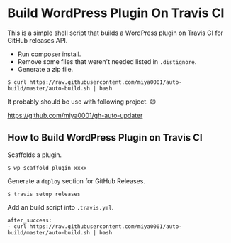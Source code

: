 # Build WordPress Plugin On Travis CI

This is a simple shell script that builds a WordPress plugin on Travis CI for GitHub releases API.

* Run composer install.
* Remove some files that weren't needed listed in `.distignore`.
* Generate a zip file.

```
$ curl https://raw.githubusercontent.com/miya0001/auto-build/master/auto-build.sh | bash
```

It probably should be use with following project. :smile:

https://github.com/miya0001/gh-auto-updater

## How to Build WordPress Plugin on Travis CI

Scaffolds a plugin.

```
$ wp scaffold plugin xxxx
```

Generate a `deploy` section for GitHub Releases.

```
$ travis setup releases
```

Add an build script into `.travis.yml`.

```
after_success:
- curl https://raw.githubusercontent.com/miya0001/auto-build/master/auto-build.sh | bash
```
